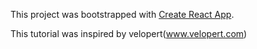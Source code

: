 This project was bootstrapped with [Create React App](https://github.com/facebook/create-react-app).

This tutorial was inspired by velopert(www.velopert.com)
